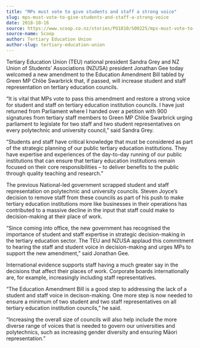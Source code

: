 ```yaml
---
title: "MPs must vote to give students and staff a strong voice"
slug: mps-must-vote-to-give-students-and-staff-a-strong-voice
date: 2018-10-16
source: https://www.scoop.co.nz/stories/PO1810/S00225/mps-must-vote-to-give-students-and-staff-a-strong-voice.htm
source-name: Scoop
author: Tertiary Education Union
author-slug: tertiary-education-union
---
```


<p>Tertiary Education Union (TEU) national president Sandra
Grey and NZ Union of Students’ Associations (NZUSA)
president Jonathan Gee today welcomed a new amendment to the
Education Amendment Bill tabled by Green MP Chlöe Swarbrick
that, if passed, will increase student and staff
representation on tertiary education councils.</p>

<p>“It is
vital that MPs vote to pass this amendment and restore a
strong voice for student and staff on tertiary education
institution councils. I have just returned from Parliament
where I handed over a petition with 900 signatures from
tertiary staff members to Green MP Chlöe Swarbrick urging
parliament to legislate for two staff and two student
representatives on every polytechnic and university
council,” said Sandra Grey.</p>

<p>“Students and staff have
critical knowledge that must be considered as part of the
strategic planning of our public tertiary education
institutions. They have expertise and experiences of the
day-to-day running of our public institutions that can
ensure that tertiary education institutions remain focused
on their core responsibilities – to deliver benefits to
the public through quality teaching and research.”</p>

<p>The
previous National-led government scrapped student and staff
representation on polytechnic and university councils.
Steven Joyce’s decision to remove staff from these
councils as part of his push to make tertiary education
institutions more like businesses in their operations has
contributed to a massive decline in the input that staff
could make to decision-making at their place of
work.<p>

<p>“Since coming into office, the new government has
recognised the importance of student and staff expertise in
strategic decision-making in the tertiary education sector.
The TEU and NZUSA applaud this commitment to hearing the
staff and student voice in decision-making and urges MPs to
support the new amendment,” said Jonathan
Gee.</p>

<p>International evidence supports staff having a much
greater say in the decisions that affect their places of
work. Corporate boards internationally are, for example,
increasingly including staff representatives.</p>

<p>“The
Education Amendment Bill is a good step to addressing the
lack of a student and staff voice in decison-making. One
more step is now needed to ensure a minimum of two student
and two staff representatives on all tertiary education
institution councils,” he said.</p>

<p>“Increasing the
overall size of councils will also help include the more
diverse range of voices that is needed to govern our
universities and polytechnics, such as increasing gender
diversity and ensuring Māori
representation.”</p>